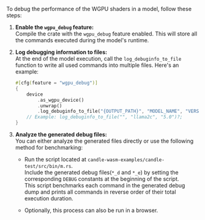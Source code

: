  
To debug the performance of the WGPU shaders in a model, follow these steps:

1. **Enable the `wgpu_debug` feature:**  
   Compile the crate with the `wgpu_debug` feature enabled. This will store all the commands executed during the model's runtime.

2. **Log debugging information to files:**  
   At the end of the model execution, call the `log_debuginfo_to_file` function to write all used commands into multiple files. Here's an example:  
   ```rust
   #[cfg(feature = "wgpu_debug")]
   {
       device
           .as_wgpu_device()
           .unwrap()
           .log_debuginfo_to_file("{OUTPUT_PATH}", "MODEL_NAME", "VERSION_NAME")?; 
       // Example: log_debuginfo_to_file("", "llama2c", "5.0")?;
   }
   ```

3. **Analyze the generated debug files:**  
   You can either analyze the generated files directly or use the following method for benchmarking:

   - Run the script located at `candle-wasm-examples/candle-test/src/bin/m.rs`.  
     Include the generated debug files(`*_d` and `*_e`) by setting the corresponding `DEBUG` constants at the beginning of the script.  
     This script benchmarks each command in the generated debug dump and prints all commands in reverse order of their total execution duration.  

   - Optionally, this process can also be run in a browser.